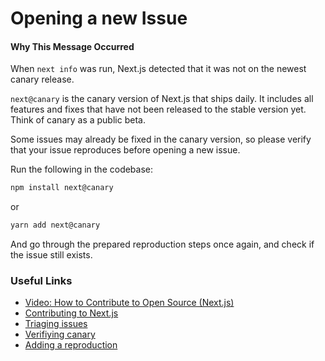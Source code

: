# Opening a new Issue

#### Why This Message Occurred

When `next info` was run, Next.js detected that it was not on the newest canary release.

`next@canary` is the canary version of Next.js that ships daily. It includes all features and fixes that have not been released to the stable version yet. Think of canary as a public beta.

Some issues may already be fixed in the canary version, so please verify that your issue reproduces before opening a new issue.

Run the following in the codebase:

```bash
npm install next@canary
```

or

```bash
yarn add next@canary
```

And go through the prepared reproduction steps once again, and check if the issue still exists.

### Useful Links

- [Video: How to Contribute to Open Source (Next.js)](https://www.youtube.com/watch?v=cuoNzXFLitc)
- [Contributing to Next.js](https://github.com/vercel/next.js/blob/canary/contributing.md)
- [Triaging issues](https://github.com/vercel/next.js/blob/canary/contributing/repository/triaging.md)
- [Verifiying canary](https://github.com/vercel/next.js/blob/canary/.github/actions/issue-validator/canary.md)
- [Adding a reproduction](https://github.com/vercel/next.js/blob/canary/.github/actions/issue-validator/repro.md)
